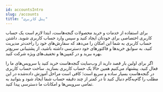 ```yaml
---
id: accountsIntro
slug: /accounts
title: "پنل کاربری"
---
```


برای استفاده از خدمات و خرید محصولات گنجه‌هاست، ابتدا لازم است یک حساب کاربری اختصاصی برای خودتان ایجاد کنید و سپس وارد حساب کاربری شوید. داشتن حساب کاربری به شما این امکان را می‌دهد که سفارش‌های خود را راحت‌تر مدیریت کنید، به سوابق خریدها و فاکتورهای خود دسترسی داشته باشید، از پشتیبانی سریع‌تر بهره ببرید و در کمپین‌ها و تخفیف‌های ویژه شرکت کنید.

اگر برای اولین بار قصد دارید از وب‌سایت گنجه‌هاست خرید کنید یا سرویس‌های ما را فعال کنید، پیشنهاد می‌کنیم همین حالا یک حساب کاربری بسازید. ساخت حساب کاربری در گنجه‌هاست بسیار ساده و سریع است؛ کافی است مراحل آموزش داده‌شده در این مطلب را گام‌به‌گام دنبال کنید تا در کمتر از چند دقیقه حساب شما ایجاد شود و بتوانید به تمامی سرویس‌ها و امکانات ما دسترسی پیدا کنید.

